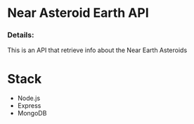 # Near Asteroid Earth API 


### Details: 
This is an API that retrieve info about the Near Earth Asteroids


# Stack

* Node.js 
* Express 
* MongoDB
